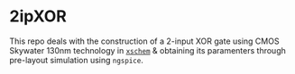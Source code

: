 # 2ipXOR
This repo deals with the construction of a 2-input XOR gate using CMOS Skywater 130nm technology in [`xschem`](https://xschem.sourceforge.io/stefan/index.html) & obtaining its paramenters through pre-layout simulation using `ngspice`. 
